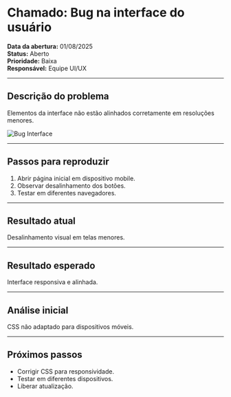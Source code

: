 # Chamado: Bug na interface do usuário

**Data da abertura:** 01/08/2025  
**Status:** Aberto  
**Prioridade:** Baixa  
**Responsável:** Equipe UI/UX

---

## Descrição do problema  
Elementos da interface não estão alinhados corretamente em resoluções menores.

![Bug Interface](https://via.placeholder.com/400x200.png?text=Bug+Interface)

---

## Passos para reproduzir  
1. Abrir página inicial em dispositivo mobile.  
2. Observar desalinhamento dos botões.  
3. Testar em diferentes navegadores.

---

## Resultado atual  
Desalinhamento visual em telas menores.

---

## Resultado esperado  
Interface responsiva e alinhada.

---

## Análise inicial  
CSS não adaptado para dispositivos móveis.

---

## Próximos passos  
- Corrigir CSS para responsividade.  
- Testar em diferentes dispositivos.  
- Liberar atualização.
